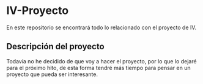 # IV-Proyecto

En este repositorio se encontrará todo lo relacionado con el proyecto de IV.

## Descripción del proyecto

Todavía no he decidido de que voy a hacer el proyecto, por lo que lo dejaré para el próximo hito, de esta forma tendré más tiempo para pensar en un proyecto que pueda ser interesante.
